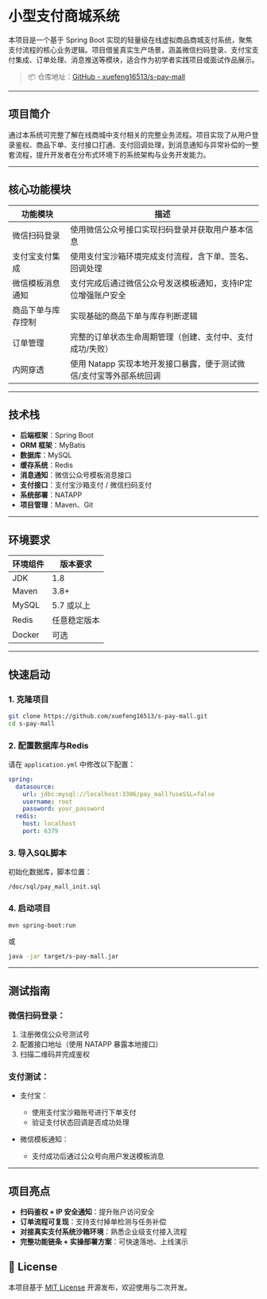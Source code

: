 # 小型支付商城系统  

本项目是一个基于 Spring Boot 实现的轻量级在线虚拟商品商城支付系统，聚焦支付流程的核心业务逻辑。项目借鉴真实生产场景，涵盖微信扫码登录、支付宝支付集成、订单处理、消息推送等模块，适合作为初学者实践项目或面试作品展示。

> 📦 仓库地址：[GitHub - xuefeng16513/s-pay-mall](https://github.com/xuefeng16513/s-pay-mall)

---

##  项目简介

通过本系统可完整了解在线商城中支付相关的完整业务流程。项目实现了从用户登录鉴权、商品下单、支付接口打通、支付回调处理，到消息通知与异常补偿的一整套流程，提升开发者在分布式环境下的系统架构与业务开发能力。

---

##  核心功能模块

| 功能模块          | 描述                                                                 |
|------------------|----------------------------------------------------------------------|
| 微信扫码登录      | 使用微信公众号接口实现扫码登录并获取用户基本信息                    |
| 支付宝支付集成    | 使用支付宝沙箱环境完成支付流程，含下单、签名、回调处理               |
| 微信模板消息通知  | 支付完成后通过微信公众号发送模板通知，支持IP定位增强账户安全         |
| 商品下单与库存控制| 实现基础的商品下单与库存判断逻辑                                     |
| 订单管理          | 完整的订单状态生命周期管理（创建、支付中、支付成功/失败）             |
| 内网穿透          | 使用 Natapp 实现本地开发接口暴露，便于测试微信/支付宝等外部系统回调   |

---

##  技术栈

- **后端框架**：Spring Boot
- **ORM 框架**：MyBatis
- **数据库**：MySQL
- **缓存系统**：Redis
- **消息通知**：微信公众号模板消息接口
- **支付接口**：支付宝沙箱支付 / 微信扫码支付
- **系统部署**：NATAPP
- **项目管理**：Maven、Git

---

##  环境要求

| 环境组件 | 版本要求    |
|----------|-------------|
| JDK      | 1.8         |
| Maven    | 3.8+        |
| MySQL    | 5.7 或以上  |
| Redis    | 任意稳定版本|
| Docker   | 可选        |

---

## 快速启动

### 1. 克隆项目

```bash
git clone https://github.com/xuefeng16513/s-pay-mall.git
cd s-pay-mall
```

### 2. 配置数据库与Redis

请在 `application.yml` 中修改以下配置：

```yaml
spring:
  datasource:
    url: jdbc:mysql://localhost:3306/pay_mall?useSSL=false
    username: root
    password: your_password
  redis:
    host: localhost
    port: 6379
```

### 3. 导入SQL脚本

初始化数据库，脚本位置：

```
/doc/sql/pay_mall_init.sql
```

### 4. 启动项目

```bash
mvn spring-boot:run
```

或

```bash
java -jar target/s-pay-mall.jar
```

---

## 测试指南

### 微信扫码登录：

1. 注册微信公众号测试号
2. 配置接口地址（使用 NATAPP 暴露本地接口）
3. 扫描二维码并完成鉴权

### 支付测试：

- 支付宝：
  - 使用支付宝沙箱账号进行下单支付
  - 验证支付状态回调是否成功处理

- 微信模板通知：
  - 支付成功后通过公众号向用户发送模板消息

---

## 项目亮点

- **扫码鉴权 + IP 安全通知**：提升账户访问安全
- **订单流程可复现**：支持支付掉单检测与任务补偿
- **对接真实支付系统沙箱环境**：熟悉企业级支付接入流程
- **完整功能链条 + 实操部署方案**：可快速落地、上线演示


## 📄 License

本项目基于 [MIT License](LICENSE) 开源发布，欢迎使用与二次开发。
